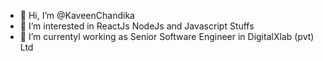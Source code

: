 - 👋 Hi, I’m @KaveenChandika
- 👀 I’m interested in ReactJs NodeJs and Javascript Stuffs
- 🌱 I’m currentyl working as Senior Software Engineer in DigitalXlab (pvt) Ltd

<!---
KaveenChandika/KaveenChandika is a ✨ special ✨ repository because its `README.md` (this file) appears on your GitHub profile.
You can click the Preview link to take a look at your changes.
--->
